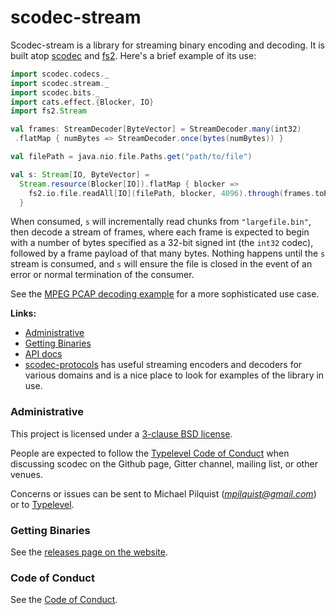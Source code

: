 scodec-stream
=============

Scodec-stream is a library for streaming binary encoding and decoding. It is built atop [scodec](https://github.com/scodec/scodec) and [fs2](https://github.com/functional-streams-for-scala/fs2). Here's a brief example of its use:

```Scala
import scodec.codecs._
import scodec.stream._
import scodec.bits._
import cats.effect.{Blocker, IO}
import fs2.Stream

val frames: StreamDecoder[ByteVector] = StreamDecoder.many(int32)
 .flatMap { numBytes => StreamDecoder.once(bytes(numBytes)) }

val filePath = java.nio.file.Paths.get("path/to/file")

val s: Stream[IO, ByteVector] =
  Stream.resource(Blocker[IO]).flatMap { blocker =>
    fs2.io.file.readAll[IO](filePath, blocker, 4096).through(frames.toPipeByte)
  }
```

When consumed, `s` will incrementally read chunks from `"largefile.bin"`, then decode a stream of frames, where each frame is expected to begin with a number of bytes specified as a 32-bit signed int (the `int32` codec), followed by a frame payload of that many bytes. Nothing happens until the `s` stream is consumed, and `s` will ensure the file is closed in the event of an error or normal termination of the consumer.

See the [MPEG PCAP decoding example](https://github.com/scodec/scodec-stream/blob/master/jvm/src/test/scala/scodec/stream/examples/Mpeg.scala) for a more sophisticated use case.

__Links:__

* [Administrative](#admin)
* [Getting Binaries](#getting-binaries)
* [API docs][api]
* [scodec-protocols](https://github.com/scodec/scodec-protocols) has useful streaming encoders and decoders for various domains and is a nice place to look for examples of the library in use.

[api]: http://www.google.com/?q=scodec-stream+api

### Administrative

This project is licensed under a [3-clause BSD license](LICENSE).

People are expected to follow the [Typelevel Code of Conduct](http://typelevel.org/conduct.html)
when discussing scodec on the Github page, Gitter channel, mailing list,
or other venues.

Concerns or issues can be sent to Michael Pilquist (*mpilquist@gmail.com*) or
to [Typelevel](http://typelevel.org/about.html).

### Getting Binaries

See the [releases page on the website](http://scodec.org/releases/).

### Code of Conduct ###

See the [Code of Conduct](CODE_OF_CONDUCT.md).

